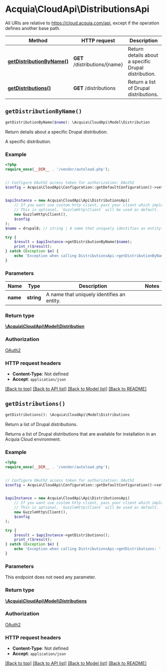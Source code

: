 # Acquia\CloudApi\DistributionsApi

All URIs are relative to https://cloud.acquia.com/api, except if the operation defines another base path.

| Method | HTTP request | Description |
| ------------- | ------------- | ------------- |
| [**getDistributionByName()**](DistributionsApi.md#getDistributionByName) | **GET** /distributions/{name} | Return details about a specific Drupal distribution. |
| [**getDistributions()**](DistributionsApi.md#getDistributions) | **GET** /distributions | Return a list of Drupal distributions. |


## `getDistributionByName()`

```php
getDistributionByName($name): \Acquia\CloudApi\Model\Distribution
```

Return details about a specific Drupal distribution.

A specific distribution.

### Example

```php
<?php
require_once(__DIR__ . '/vendor/autoload.php');


// Configure OAuth2 access token for authorization: OAuth2
$config = Acquia\CloudApi\Configuration::getDefaultConfiguration()->setAccessToken('YOUR_ACCESS_TOKEN');


$apiInstance = new Acquia\CloudApi\Api\DistributionsApi(
    // If you want use custom http client, pass your client which implements `GuzzleHttp\ClientInterface`.
    // This is optional, `GuzzleHttp\Client` will be used as default.
    new GuzzleHttp\Client(),
    $config
);
$name = drupal8; // string | A name that uniquely identifies an entity.

try {
    $result = $apiInstance->getDistributionByName($name);
    print_r($result);
} catch (Exception $e) {
    echo 'Exception when calling DistributionsApi->getDistributionByName: ', $e->getMessage(), PHP_EOL;
}
```

### Parameters

| Name | Type | Description  | Notes |
| ------------- | ------------- | ------------- | ------------- |
| **name** | **string**| A name that uniquely identifies an entity. | |

### Return type

[**\Acquia\CloudApi\Model\Distribution**](../Model/Distribution.md)

### Authorization

[OAuth2](../../README.md#OAuth2)

### HTTP request headers

- **Content-Type**: Not defined
- **Accept**: `application/json`

[[Back to top]](#) [[Back to API list]](../../README.md#endpoints)
[[Back to Model list]](../../README.md#models)
[[Back to README]](../../README.md)

## `getDistributions()`

```php
getDistributions(): \Acquia\CloudApi\Model\Distributions
```

Return a list of Drupal distributions.

Returns a list of Drupal distributions that are available for installation in an Acquia Cloud environment.

### Example

```php
<?php
require_once(__DIR__ . '/vendor/autoload.php');


// Configure OAuth2 access token for authorization: OAuth2
$config = Acquia\CloudApi\Configuration::getDefaultConfiguration()->setAccessToken('YOUR_ACCESS_TOKEN');


$apiInstance = new Acquia\CloudApi\Api\DistributionsApi(
    // If you want use custom http client, pass your client which implements `GuzzleHttp\ClientInterface`.
    // This is optional, `GuzzleHttp\Client` will be used as default.
    new GuzzleHttp\Client(),
    $config
);

try {
    $result = $apiInstance->getDistributions();
    print_r($result);
} catch (Exception $e) {
    echo 'Exception when calling DistributionsApi->getDistributions: ', $e->getMessage(), PHP_EOL;
}
```

### Parameters

This endpoint does not need any parameter.

### Return type

[**\Acquia\CloudApi\Model\Distributions**](../Model/Distributions.md)

### Authorization

[OAuth2](../../README.md#OAuth2)

### HTTP request headers

- **Content-Type**: Not defined
- **Accept**: `application/json`

[[Back to top]](#) [[Back to API list]](../../README.md#endpoints)
[[Back to Model list]](../../README.md#models)
[[Back to README]](../../README.md)
